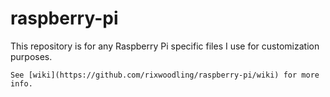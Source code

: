 # raspberry-pi
This repository is for any Raspberry Pi specific files I use for customization purposes.

```
See [wiki](https://github.com/rixwoodling/raspberry-pi/wiki) for more info.
```
